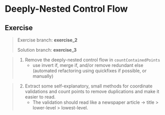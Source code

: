 # Deeply-Nested Control Flow

## Exercise
> Exercise branch: **exercise_2**
> 
> Solution branch: **exercise_3**


> 1. Remove the deeply-nested control flow in ```countContainedPoints``` 
>    - use invert if, merge if, and/or remove redundant else (automated refactoring using quickfixes if possible, or manually)

> 2. Extract some self-explanatory, small methods for coordinate validations and count points to remove duplications and make it easier to read.
>    - The validation should read like a newspaper article -> title > lower-level > lowest-level.